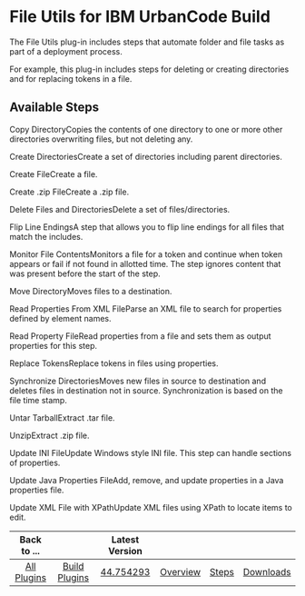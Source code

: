 
File Utils for IBM UrbanCode Build
==================================


The File Utils plug-in includes steps that automate folder and file tasks as part of a deployment process.


For example, this plug-in includes steps for deleting or creating directories and for replacing tokens in a file.



Available Steps
---------------


Copy DirectoryCopies the contents of one directory to one or more other directories overwriting files, but not deleting any.


Create DirectoriesCreate a set of directories including parent directories.


Create FileCreate a file.


Create .zip FileCreate a .zip file.


Delete Files and DirectoriesDelete a set of files/directories.


Flip Line EndingsA step that allows you to flip line endings for all files that match the includes.


Monitor File ContentsMonitors a file for a token and continue when token appears or fail if not found in allotted time. The step ignores content that was present before the start of the step.


Move DirectoryMoves files to a destination.


Read Properties From XML FileParse an XML file to search for properties defined by element names.


Read Property FileRead properties from a file and sets them as output properties for this step.


Replace TokensReplace tokens in files using properties.


Synchronize DirectoriesMoves new files in source to destination and deletes files in destination not in source. Synchronization is based on the file time stamp.


Untar TarballExtract .tar file.


UnzipExtract .zip file.


Update INI FileUpdate Windows style INI file. This step can handle sections of properties.


Update Java Properties FileAdd, remove, and update properties in a Java properties file.


Update XML File with XPathUpdate XML files using XPath to locate items to edit.





|Back to ...||Latest Version||||
| :---: | :---: | :---: | :---: | :---: | :---: |
|[All Plugins](../../index.md)|[Build Plugins](../README.md)|[44.754293](https://raw.githubusercontent.com/UrbanCode/IBM-UCB-PLUGINS/main/files/FileUtils/FileUtils-44.754293.zip)|[Overview](overview.md)|[Steps](steps.md)|[Downloads](downloads.md)|
